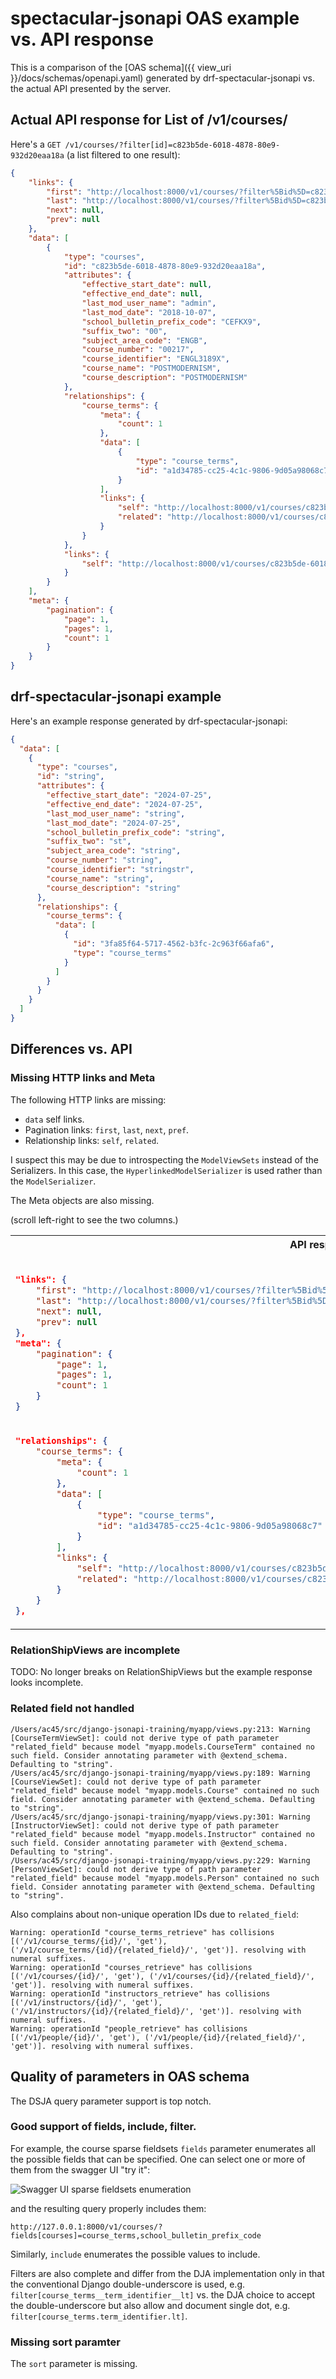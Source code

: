# spectacular-jsonapi OAS example vs. API response

This is a comparison of the [OAS schema]({{ view_uri }}/docs/schemas/openapi.yaml) generated by drf-spectacular-jsonapi vs.
the actual API presented by the server.

## Actual API response for List of /v1/courses/

Here's a `GET /v1/courses/?filter[id]=c823b5de-6018-4878-80e9-932d20eaa18a` (a list filtered to one result):

```json
{
    "links": {
        "first": "http://localhost:8000/v1/courses/?filter%5Bid%5D=c823b5de-6018-4878-80e9-932d20eaa18a&page%5Bnumber%5D=1",
        "last": "http://localhost:8000/v1/courses/?filter%5Bid%5D=c823b5de-6018-4878-80e9-932d20eaa18a&page%5Bnumber%5D=1",
        "next": null,
        "prev": null
    },
    "data": [
        {
            "type": "courses",
            "id": "c823b5de-6018-4878-80e9-932d20eaa18a",
            "attributes": {
                "effective_start_date": null,
                "effective_end_date": null,
                "last_mod_user_name": "admin",
                "last_mod_date": "2018-10-07",
                "school_bulletin_prefix_code": "CEFKX9",
                "suffix_two": "00",
                "subject_area_code": "ENGB",
                "course_number": "00217",
                "course_identifier": "ENGL3189X",
                "course_name": "POSTMODERNISM",
                "course_description": "POSTMODERNISM"
            },
            "relationships": {
                "course_terms": {
                    "meta": {
                        "count": 1
                    },
                    "data": [
                        {
                            "type": "course_terms",
                            "id": "a1d34785-cc25-4c1c-9806-9d05a98068c7"
                        }
                    ],
                    "links": {
                        "self": "http://localhost:8000/v1/courses/c823b5de-6018-4878-80e9-932d20eaa18a/relationships/course_terms/",
                        "related": "http://localhost:8000/v1/courses/c823b5de-6018-4878-80e9-932d20eaa18a/course_terms/"
                    }
                }
            },
            "links": {
                "self": "http://localhost:8000/v1/courses/c823b5de-6018-4878-80e9-932d20eaa18a/"
            }
        }
    ],
    "meta": {
        "pagination": {
            "page": 1,
            "pages": 1,
            "count": 1
        }
    }
}
```

## drf-spectacular-jsonapi example

Here's an example response generated by drf-spectacular-jsonapi:

```json
{
  "data": [
    {
      "type": "courses",
      "id": "string",
      "attributes": {
        "effective_start_date": "2024-07-25",
        "effective_end_date": "2024-07-25",
        "last_mod_user_name": "string",
        "last_mod_date": "2024-07-25",
        "school_bulletin_prefix_code": "string",
        "suffix_two": "st",
        "subject_area_code": "string",
        "course_number": "string",
        "course_identifier": "stringstr",
        "course_name": "string",
        "course_description": "string"
      },
      "relationships": {
        "course_terms": {
          "data": [
            {
              "id": "3fa85f64-5717-4562-b3fc-2c963f66afa6",
              "type": "course_terms"
            }
          ]
        }
      }
    }
  ]
}
```

## Differences vs. API

### Missing HTTP links and Meta

The following HTTP links are missing:
* `data` self links.
* Pagination links: `first`, `last`, `next`, `pref`.
* Relationship links: `self`, `related`.

I suspect this may be due to introspecting the `ModelViewSets` instead of the Serializers. In this case,
the `HyperlinkedModelSerializer` is used rather than the `ModelSerializer`.

The Meta objects are also missing.

(scroll left-right to see the two columns.)

<table>
<tr>
<th>API response
</th>
<th>Spectacular example</th>
</tr>
<tr valign=top>
<td>

```json

"links": {
    "first": "http://localhost:8000/v1/courses/?filter%5Bid%5D=c823b5de-6018-4878-80e9-932d20eaa18a&page%5Bnumber%5D=1",
    "last": "http://localhost:8000/v1/courses/?filter%5Bid%5D=c823b5de-6018-4878-80e9-932d20eaa18a&page%5Bnumber%5D=1",
    "next": null,
    "prev": null
},
"meta": {
    "pagination": {
        "page": 1,
        "pages": 1,
        "count": 1
    }
}
```
</td>
<td>

```json
```

</td>
</tr>
<tr valign=top>
<td>

```json
"relationships": {
    "course_terms": {
        "meta": {
            "count": 1
        },
        "data": [
            {
                "type": "course_terms",
                "id": "a1d34785-cc25-4c1c-9806-9d05a98068c7"
            }
        ],
        "links": {
            "self": "http://localhost:8000/v1/courses/c823b5de-6018-4878-80e9-932d20eaa18a/relationships/course_terms/",
            "related": "http://localhost:8000/v1/courses/c823b5de-6018-4878-80e9-932d20eaa18a/course_terms/"
        }
    }
},
```
</td>
<td>

```json
"relationships": {
  "course_terms": {
    "data": [
      {
        "id": "3fa85f64-5717-4562-b3fc-2c963f66afa6",
        "type": "course_terms"
      }
    ]
  }
}
```
</td>
</tr>
</table>

### RelationShipViews are incomplete

TODO: No longer breaks on RelationShipViews but the example response looks incomplete.

### Related field not handled

```
/Users/ac45/src/django-jsonapi-training/myapp/views.py:213: Warning [CourseTermViewSet]: could not derive type of path parameter "related_field" because model "myapp.models.CourseTerm" contained no such field. Consider annotating parameter with @extend_schema. Defaulting to "string".
/Users/ac45/src/django-jsonapi-training/myapp/views.py:189: Warning [CourseViewSet]: could not derive type of path parameter "related_field" because model "myapp.models.Course" contained no such field. Consider annotating parameter with @extend_schema. Defaulting to "string".
/Users/ac45/src/django-jsonapi-training/myapp/views.py:301: Warning [InstructorViewSet]: could not derive type of path parameter "related_field" because model "myapp.models.Instructor" contained no such field. Consider annotating parameter with @extend_schema. Defaulting to "string".
/Users/ac45/src/django-jsonapi-training/myapp/views.py:229: Warning [PersonViewSet]: could not derive type of path parameter "related_field" because model "myapp.models.Person" contained no such field. Consider annotating parameter with @extend_schema. Defaulting to "string".
```

Also complains about non-unique operation IDs due to `related_field`:

```
Warning: operationId "course_terms_retrieve" has collisions [('/v1/course_terms/{id}/', 'get'), ('/v1/course_terms/{id}/{related_field}/', 'get')]. resolving with numeral suffixes.
Warning: operationId "courses_retrieve" has collisions [('/v1/courses/{id}/', 'get'), ('/v1/courses/{id}/{related_field}/', 'get')]. resolving with numeral suffixes.
Warning: operationId "instructors_retrieve" has collisions [('/v1/instructors/{id}/', 'get'), ('/v1/instructors/{id}/{related_field}/', 'get')]. resolving with numeral suffixes.
Warning: operationId "people_retrieve" has collisions [('/v1/people/{id}/', 'get'), ('/v1/people/{id}/{related_field}/', 'get')]. resolving with numeral suffixes.
```

## Quality of parameters in OAS schema

The DSJA query parameter support is top notch.

### Good support of fields, include, filter.

For example, the course sparse fieldsets `fields` parameter enumerates
all the possible fields that can be specified. One can select one or more of them from the swagger UI "try it":

![Swagger UI sparse fieldsets enumeration](media/dsja-fields.png)

and the resulting query properly includes them:

```
http://127.0.0.1:8000/v1/courses/?fields[courses]=course_terms,school_bulletin_prefix_code
```

Similarly, `include` enumerates the possible values to include.

Filters are also complete and differ from the DJA implementation only in that the conventional
Django double-underscore is used, e.g. `filter[course_terms__term_identifier__lt]` vs. the DJA
choice to accept the double-underscore but also allow and document single dot, e.g. `filter[course_terms.term_identifier.lt]`.

### Missing sort paramter

The `sort` parameter is missing.




